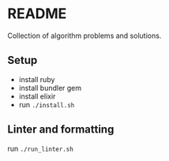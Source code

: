 # README

Collection of algorithm problems and solutions.

## Setup

- install ruby
- install bundler gem
- install elixir
- run `./install.sh`

## Linter and formatting

run `./run_linter.sh`
